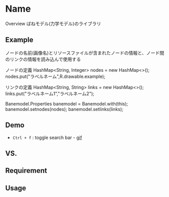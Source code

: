 Name
====

Overview
ばねモデル(力学モデル)のライブラリ


## Example
ノードの名前(画像名)とリソースファイルが含まれたノードの情報と、ノード間のリンクの情報を読み込んで使用する


ノードの定義
HashMap<String, Integer> nodes = new HashMap<>();
nodes.put("ラベルネーム",R.drawable.example);

リンクの定義
HashMap<String, String> links = new HashMap<>();
links.put("ラベルネーム1","ラベルネーム2");

Banemodel.Properties banemodel = Banemodel.with(this);
banemodel.setnodes(nodes);
banemodel.setlinks(links);


## Demo
* `Ctrl + f` : toggle search bar - [gif](https://github.com/kai0masanari/baneVisualizer/blob/master/image.gif)

## VS. 

## Requirement

## Usage